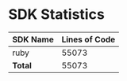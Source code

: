 # SDK Statistics

| SDK Name | Lines of Code |
| -------- | ------------- |
| ruby | 55073 |
| **Total** | 55073 |
